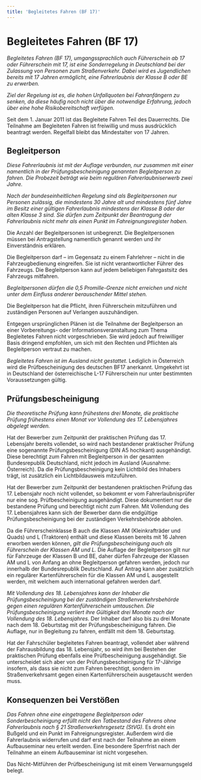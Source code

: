```yaml
---
title: 'Begleitetes Fahren (BF 17)'
---
```


<infoBox>

# Begleitetes Fahren (BF 17)

*Begleitetes Fahren (BF 17), umgangssprachlich auch Führerschein ab 17 oder Führerschein mit 17, ist eine Sonderregelung in Deutschland bei der Zulassung von Personen zum Straßenverkehr. Dabei wird es Jugendlichen bereits mit 17 Jahren ermöglicht, eine Fahrerlaubnis der Klasse B oder BE zu erwerben.*

 *Ziel der Regelung ist es, die hohen Unfallquoten bei Fahranfängern zu senken, da diese häufig noch nicht über die notwendige Erfahrung, jedoch über eine hohe Risikobereitschaft verfügen.*

Seit dem 1. Januar 2011 ist das Begleitete Fahren Teil des Dauerrechts. Die Teilnahme am Begleiteten Fahren ist freiwillig und muss ausdrücklich beantragt werden. Regelfall bleibt das Mindestalter von 17 Jahren.

</infoBox>

<YouTube start="47" videoid="C6957NePWdI" desc="begleitetes Fahren"/>

<newSection title="Begleitperson">

## Begleitperson

*Diese Fahrerlaubnis ist mit der Auflage verbunden, nur zusammen mit einer namentlich in der Prüfungsbescheinigung genannten Begleitperson zu fahren. Die Probezeit beträgt wie beim regulären Fahrerlaubniserwerb zwei Jahre.*

*Nach der bundeseinheitlichen Regelung sind als Begleitpersonen nur Personen zulässig, die mindestens 30 Jahre alt und mindestens fünf Jahre im Besitz einer gültigen Fahrerlaubnis mindestens der Klasse B oder der alten Klasse 3 sind. Sie dürfen zum Zeitpunkt der Beantragung der Fahrerlaubnis nicht mehr als einen Punkt im Fahreignungsregister haben.*

Die Anzahl der Begleitpersonen ist unbegrenzt. Die Begleitpersonen müssen bei Antragstellung namentlich genannt werden und ihr Einverständnis erklären.

Die Begleitperson darf – im Gegensatz zu einem Fahrlehrer – nicht in die Fahrzeugbedienung eingreifen. Sie ist nicht verantwortlicher Führer des Fahrzeugs. Die Begleitperson kann auf jedem beliebigen Fahrgastsitz des Fahrzeugs mitfahren.

*Begleitpersonen dürfen die 0,5 Promille-Grenze nicht erreichen und nicht unter dem Einfluss anderer berauschender Mittel stehen.*

Die Begleitperson hat die Pflicht, ihren Führerschein mitzuführen und zuständigen Personen auf Verlangen auszuhändigen.

Entgegen ursprünglichen Plänen ist die Teilnahme der Begleitperson an einer Vorbereitungs- oder Informationsveranstaltung zum Thema Begleitetes Fahren nicht vorgeschrieben. Sie wird jedoch auf freiwilliger Basis dringend empfohlen, um sich mit den Rechten und Pflichten als Begleitperson vertraut zu machen.

*Begleitetes Fahren ist im Ausland nicht gestattet.* Lediglich in Österreich wird die Prüfbescheinigung des deutschen BF17 anerkannt. Umgekehrt ist in Deutschland der österreichische L-17 Führerschein nur unter bestimmten Voraussetzungen gültig.

</newSection>

<newSection title="Prüfungsbescheinigung">

## Prüfungsbescheinigung

*Die theoretische Prüfung kann frühestens drei Monate, die praktische Prüfung frühestens einen Monat vor Vollendung des 17. Lebensjahres abgelegt werden.*

Hat der Bewerber zum Zeitpunkt der praktischen Prüfung das 17. Lebensjahr bereits vollendet, so wird nach bestandener praktischer Prüfung eine sogenannte Prüfungsbescheinigung (DIN A5 hochkant) ausgehändigt. Diese berechtigt zum Fahren mit Begleitperson in der gesamten Bundesrepublik Deutschland, nicht jedoch im Ausland (Ausnahme: Österreich). Da die Prüfungsbescheinigung kein Lichtbild des Inhabers trägt, ist zusätzlich ein Lichtbildausweis mitzuführen.

Hat der Bewerber zum Zeitpunkt der bestandenen praktischen Prüfung das 17. Lebensjahr noch nicht vollendet, so bekommt er vom Fahrerlaubnisprüfer nur eine sog. Prüfbescheinigung ausgehändigt. Diese dokumentiert nur die bestandene Prüfung und berechtigt nicht zum Fahren. Mit Vollendung des 17. Lebensjahres kann sich der Bewerber dann die endgültige Prüfungsbescheinigung bei der zuständigen Verkehrsbehörde abholen.

Da die Führerscheinklasse B auch die Klassen AM (Kleinkrafträder und Quads) und L (Traktoren) enthält und diese Klassen bereits mit 16 Jahren erworben werden können, *gilt die Prüfungsbescheinigung auch als Führerschein der Klassen AM und L.* Die Auflage der Begleitperson gilt nur für Fahrzeuge der Klassen B und BE, daher dürfen Fahrzeuge der Klassen AM und L von Anfang an ohne Begleitperson gefahren werden, jedoch nur innerhalb der Bundesrepublik Deutschland. Auf Antrag kann aber zusätzlich ein regulärer Kartenführerschein für die Klassen AM und L ausgestellt werden, mit welchem auch international gefahren werden darf.

*Mit Vollendung des 18. Lebensjahres kann der Inhaber die Prüfungsbescheinigung bei der zuständigen Straßenverkehrsbehörde gegen einen regulären Kartenführerschein umtauschen. Die Prüfungsbescheinigung verliert ihre Gültigkeit drei Monate nach der Vollendung des 18. Lebensjahres.* Der Inhaber darf also bis zu drei Monate nach dem 18. Geburtstag mit der Prüfungsbescheinigung fahren. Die Auflage, nur in Begleitung zu fahren, entfällt mit dem 18. Geburtstag.

Hat der Fahrschüler begleitetes Fahren beantragt, vollendet aber während der Fahrausbildung das 18. Lebensjahr, so wird ihm bei Bestehen der praktischen Prüfung ebenfalls eine Prüfbescheinigung ausgehändigt. Sie unterscheidet sich aber von der Prüfungsbescheinigung für 17-Jährige insofern, als dass sie nicht zum Fahren berechtigt, sondern im Straßenverkehrsamt gegen einen Kartenführerschein ausgetauscht werden muss.

</newSection>

<newSection title="Konsequenzen bei Verstößen">

## Konsequenzen bei Verstößen

*Das Fahren ohne eine eingetragene Begleitperson oder Sonderbescheinigung erfüllt nicht den Tatbestand des Fahrens ohne Fahrerlaubnis nach § 21 Straßenverkehrsgesetz (StVG).* Es droht ein Bußgeld und ein Punkt im Fahreignungsregister. Außerdem wird die Fahrerlaubnis widerrufen und darf erst nach der Teilnahme an einem Aufbauseminar neu erteilt werden. Eine besondere Sperrfrist nach der Teilnahme an einem Aufbauseminar ist nicht vorgesehen.

Das Nicht-Mitführen der Prüfbescheinigung ist mit einem Verwarnungsgeld belegt.

</newSection>

